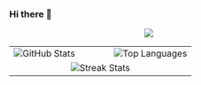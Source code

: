 ### Hi there 👋

<p align="center">
    <img src="https://skillicons.dev/icons?i=docker,py,cpp,java,ocaml,mysql,ts,html,vscode,idea,git,linux" />
  </a>
  
  

<table align="center">
  <tr>
    <td width="55%">
      <img src="https://github-readme-stats.vercel.app/api?username=fabaindaiz&hide_rank=true&show_icons=true&hide_border=true&count_private=true" alt="GitHub Stats" />
    </td>
    <td>
      <img src="https://github-readme-stats.vercel.app/api/top-langs/?username=fabaindaiz&hide_border=true&langs_count=8&layout=compact&count_private=true" alt="Top Languages" />
    </td>
  </tr>
  <tr>
    <td colspan=2 align="center">
      <img src="http://github-readme-streak-stats.herokuapp.com?user=fabaindaiz&hide_border=true&background=f6f8fa&currStreakLabel=000000&date_format=j%20M%5B%20Y%5D" alt="Streak Stats" />
    </td>
  </tr>
</table>

<!--
**fabaindaiz/fabaindaiz** is a ✨ _special_ ✨ repository because its `README.md` (this file) appears on your GitHub profile.

Here are some ideas to get you started:

- 🔭 I’m currently working on ...
- 🌱 I’m currently learning ...
- 👯 I’m looking to collaborate on ...
- 🤔 I’m looking for help with ...
- 💬 Ask me about ...
- 📫 How to reach me: ...
- 😄 Pronouns: ...
- ⚡ Fun fact: ...
-->
